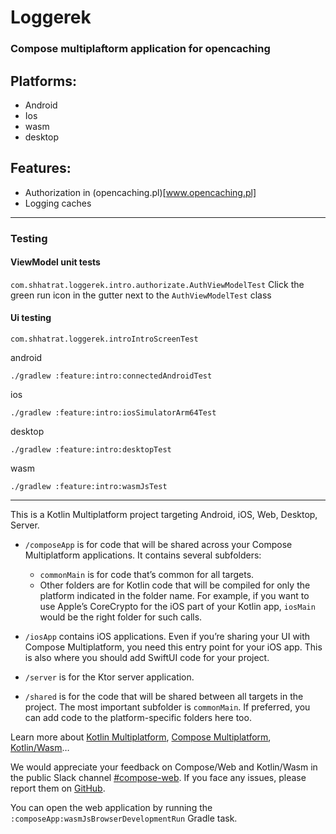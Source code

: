 # Loggerek

### Compose multiplaftorm application for opencaching

## Platforms:
- Android
- Ios
- wasm
- desktop

## Features:
- Authorization in (opencaching.pl)[www.opencaching.pl]
- Logging caches



--- 
### Testing

#### ViewModel unit tests

`com.shhatrat.loggerek.intro.authorizate.AuthViewModelTest`
Click the green run icon in the gutter next to the `AuthViewModelTest` class


#### Ui testing

`com.shhatrat.loggerek.introIntroScreenTest`

android
```
./gradlew :feature:intro:connectedAndroidTest
```

ios
```
./gradlew :feature:intro:iosSimulatorArm64Test
```

desktop
```
./gradlew :feature:intro:desktopTest
```

wasm
```
./gradlew :feature:intro:wasmJsTest
```

--- 

This is a Kotlin Multiplatform project targeting Android, iOS, Web, Desktop, Server.

* `/composeApp` is for code that will be shared across your Compose Multiplatform applications.
  It contains several subfolders:
    - `commonMain` is for code that’s common for all targets.
    - Other folders are for Kotlin code that will be compiled for only the platform indicated in the folder name.
      For example, if you want to use Apple’s CoreCrypto for the iOS part of your Kotlin app,
      `iosMain` would be the right folder for such calls.

* `/iosApp` contains iOS applications. Even if you’re sharing your UI with Compose Multiplatform,
  you need this entry point for your iOS app. This is also where you should add SwiftUI code for your project.

* `/server` is for the Ktor server application.

* `/shared` is for the code that will be shared between all targets in the project.
  The most important subfolder is `commonMain`. If preferred, you can add code to the platform-specific folders here too.


Learn more about [Kotlin Multiplatform](https://www.jetbrains.com/help/kotlin-multiplatform-dev/get-started.html),
[Compose Multiplatform](https://github.com/JetBrains/compose-multiplatform/#compose-multiplatform),
[Kotlin/Wasm](https://kotl.in/wasm/)…

We would appreciate your feedback on Compose/Web and Kotlin/Wasm in the public Slack channel [#compose-web](https://slack-chats.kotlinlang.org/c/compose-web).
If you face any issues, please report them on [GitHub](https://github.com/JetBrains/compose-multiplatform/issues).

You can open the web application by running the `:composeApp:wasmJsBrowserDevelopmentRun` Gradle task.
